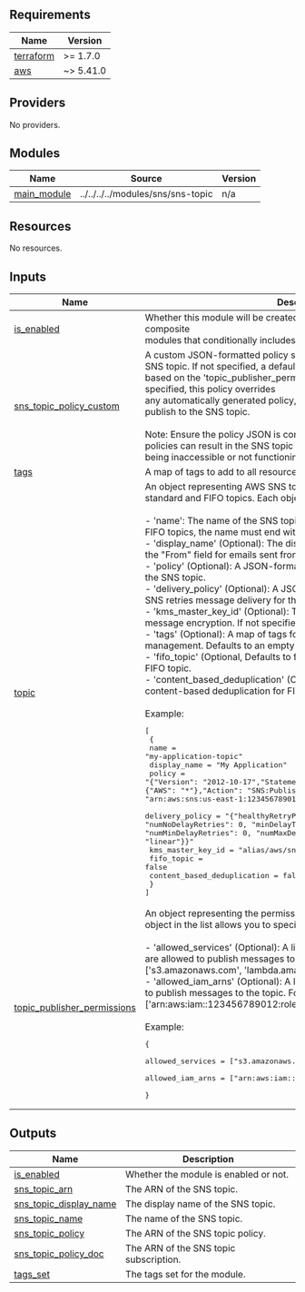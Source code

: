 <!-- BEGIN_TF_DOCS -->
## Requirements

| Name | Version |
|------|---------|
| <a name="requirement_terraform"></a> [terraform](#requirement\_terraform) | >= 1.7.0 |
| <a name="requirement_aws"></a> [aws](#requirement\_aws) | ~> 5.41.0 |

## Providers

No providers.

## Modules

| Name | Source | Version |
|------|--------|---------|
| <a name="module_main_module"></a> [main\_module](#module\_main\_module) | ../../../../modules/sns/sns-topic | n/a |

## Resources

No resources.

## Inputs

| Name | Description | Type | Default | Required |
|------|-------------|------|---------|:--------:|
| <a name="input_is_enabled"></a> [is\_enabled](#input\_is\_enabled) | Whether this module will be created or not. It is useful, for stack-composite<br>modules that conditionally includes resources provided by this module.. | `bool` | `true` | no |
| <a name="input_sns_topic_policy_custom"></a> [sns\_topic\_policy\_custom](#input\_sns\_topic\_policy\_custom) | A custom JSON-formatted policy string used to control access to the SNS topic. If not specified, a default policy<br>based on the 'topic\_publisher\_permissions' variable will be used. When specified, this policy overrides<br>any automatically generated policy, giving full control over who can publish to the SNS topic.<br><br>Note: Ensure the policy JSON is correctly formatted and valid. Incorrect policies can result in the SNS topic<br>being inaccessible or not functioning as intended. | `string` | `null` | no |
| <a name="input_tags"></a> [tags](#input\_tags) | A map of tags to add to all resources. | `map(string)` | `{}` | no |
| <a name="input_topic"></a> [topic](#input\_topic) | An object representing AWS SNS topics to be created, supporting both standard and FIFO topics. Each object allows you to specify:<br><br>- 'name': The name of the SNS topic, unique within an AWS account. For FIFO topics, the name must end with '.fifo'.<br>- 'display\_name' (Optional): The display name for the SNS topic, used in the "From" field for emails sent from this topic.<br>- 'policy' (Optional): A JSON-formatted string defining who can access the SNS topic.<br>- 'delivery\_policy' (Optional): A JSON-formatted string controlling how SNS retries message delivery for this topic.<br>- 'kms\_master\_key\_id' (Optional): The ID of a custom KMS key for message encryption. If not specified, AWS uses the default KMS key.<br>- 'tags' (Optional): A map of tags for resource identification and management. Defaults to an empty map.<br>- 'fifo\_topic' (Optional, Defaults to false): Specifies if the SNS topic is a FIFO topic.<br>- 'content\_based\_deduplication' (Optional, Defaults to false): Enables content-based deduplication for FIFO topics.<br><br>Example:<pre>[<br>  {<br>    name                        = "my-application-topic"<br>    display_name                = "My Application"<br>    policy                      = "{\"Version\": \"2012-10-17\",\"Statement\": [{\"Effect\": \"Allow\",\"Principal\": {\"AWS\": \"*\"},\"Action\": \"SNS:Publish\",\"Resource\": \"arn:aws:sns:us-east-1:123456789012:my-application-topic\"}]}"<br>    delivery_policy             = "{\"healthyRetryPolicy\":{\"numRetries\":10, \"numNoDelayRetries\": 0, \"minDelayTarget\": 20, \"maxDelayTarget\": 20, \"numMinDelayRetries\": 0, \"numMaxDelayRetries\": 0, \"backoffFunction\": \"linear\"}}"<br>    kms_master_key_id           = "alias/aws/sns"<br>    fifo_topic                  = false<br>    content_based_deduplication = false<br>  }<br>]</pre> | <pre>object({<br>    name                        = string<br>    display_name                = optional(string)<br>    policy                      = optional(string)<br>    delivery_policy             = optional(string)<br>    kms_master_key_id           = optional(string)<br>    fifo_topic                  = optional(bool, false)<br>    content_based_deduplication = optional(bool, false) # Relevant only if fifo_topic is true<br>  })</pre> | `null` | no |
| <a name="input_topic_publisher_permissions"></a> [topic\_publisher\_permissions](#input\_topic\_publisher\_permissions) | An object representing the permissions to publish to the SNS topic. Each object in the list allows you to specify:<br><br>- 'allowed\_services' (Optional): A list of AWS service principal names that are allowed to publish messages to the topic. For example, ['s3.amazonaws.com', 'lambda.amazonaws.com'].<br>- 'allowed\_iam\_arns' (Optional): A list of IAM role ARNs that are allowed to publish messages to the topic. For example, ['arn:aws:iam::123456789012:role/MyRole'].<br><br>Example:<pre>{<br>    allowed_services = ["s3.amazonaws.com", "lambda.amazonaws.com"]<br>    allowed_iam_arns = ["arn:aws:iam::123456789012:role/MyRole"]<br>  }</pre> | <pre>object({<br>    allowed_services = optional(list(string), [])<br>    allowed_iam_arns = optional(list(string), [])<br>  })</pre> | `null` | no |

## Outputs

| Name | Description |
|------|-------------|
| <a name="output_is_enabled"></a> [is\_enabled](#output\_is\_enabled) | Whether the module is enabled or not. |
| <a name="output_sns_topic_arn"></a> [sns\_topic\_arn](#output\_sns\_topic\_arn) | The ARN of the SNS topic. |
| <a name="output_sns_topic_display_name"></a> [sns\_topic\_display\_name](#output\_sns\_topic\_display\_name) | The display name of the SNS topic. |
| <a name="output_sns_topic_name"></a> [sns\_topic\_name](#output\_sns\_topic\_name) | The name of the SNS topic. |
| <a name="output_sns_topic_policy"></a> [sns\_topic\_policy](#output\_sns\_topic\_policy) | The ARN of the SNS topic policy. |
| <a name="output_sns_topic_policy_doc"></a> [sns\_topic\_policy\_doc](#output\_sns\_topic\_policy\_doc) | The ARN of the SNS topic subscription. |
| <a name="output_tags_set"></a> [tags\_set](#output\_tags\_set) | The tags set for the module. |
<!-- END_TF_DOCS -->